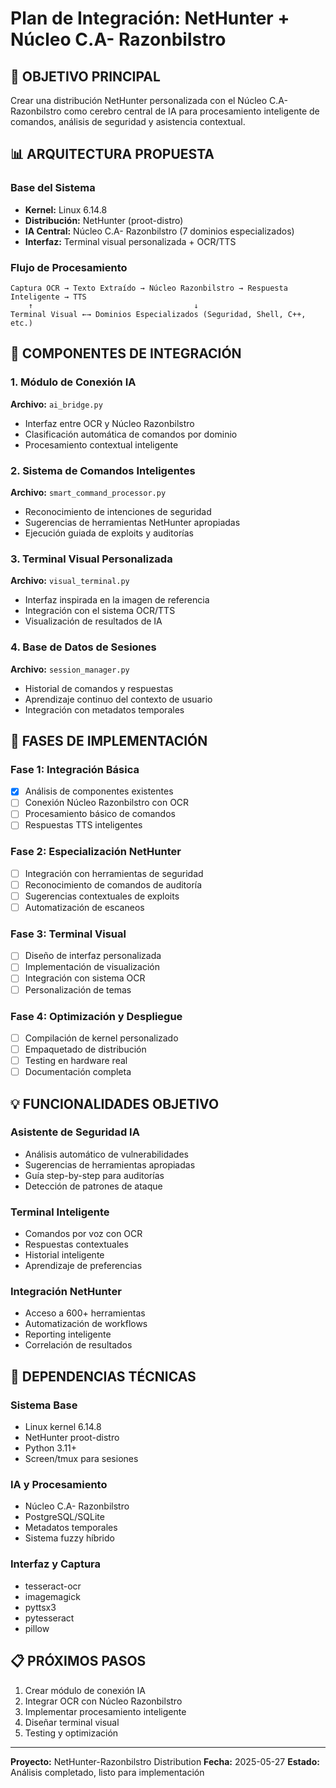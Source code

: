 # Plan de Integración: NetHunter + Núcleo C.A- Razonbilstro

## 🎯 OBJETIVO PRINCIPAL
Crear una distribución NetHunter personalizada con el Núcleo C.A- Razonbilstro como cerebro central de IA para procesamiento inteligente de comandos, análisis de seguridad y asistencia contextual.

## 📊 ARQUITECTURA PROPUESTA

### Base del Sistema
- **Kernel:** Linux 6.14.8
- **Distribución:** NetHunter (proot-distro)
- **IA Central:** Núcleo C.A- Razonbilstro (7 dominios especializados)
- **Interfaz:** Terminal visual personalizada + OCR/TTS

### Flujo de Procesamiento
```
Captura OCR → Texto Extraído → Núcleo Razonbilstro → Respuesta Inteligente → TTS
    ↑                                    ↓
Terminal Visual ←→ Dominios Especializados (Seguridad, Shell, C++, etc.)
```

## 🔧 COMPONENTES DE INTEGRACIÓN

### 1. Módulo de Conexión IA
**Archivo:** `ai_bridge.py`
- Interfaz entre OCR y Núcleo Razonbilstro
- Clasificación automática de comandos por dominio
- Procesamiento contextual inteligente

### 2. Sistema de Comandos Inteligentes
**Archivo:** `smart_command_processor.py`
- Reconocimiento de intenciones de seguridad
- Sugerencias de herramientas NetHunter apropiadas
- Ejecución guiada de exploits y auditorías

### 3. Terminal Visual Personalizada
**Archivo:** `visual_terminal.py`
- Interfaz inspirada en la imagen de referencia
- Integración con el sistema OCR/TTS
- Visualización de resultados de IA

### 4. Base de Datos de Sesiones
**Archivo:** `session_manager.py`
- Historial de comandos y respuestas
- Aprendizaje continuo del contexto de usuario
- Integración con metadatos temporales

## 🚀 FASES DE IMPLEMENTACIÓN

### Fase 1: Integración Básica
- [x] Análisis de componentes existentes
- [ ] Conexión Núcleo Razonbilstro con OCR
- [ ] Procesamiento básico de comandos
- [ ] Respuestas TTS inteligentes

### Fase 2: Especialización NetHunter
- [ ] Integración con herramientas de seguridad
- [ ] Reconocimiento de comandos de auditoría
- [ ] Sugerencias contextuales de exploits
- [ ] Automatización de escaneos

### Fase 3: Terminal Visual
- [ ] Diseño de interfaz personalizada
- [ ] Implementación de visualización
- [ ] Integración con sistema OCR
- [ ] Personalización de temas

### Fase 4: Optimización y Despliegue
- [ ] Compilación de kernel personalizado
- [ ] Empaquetado de distribución
- [ ] Testing en hardware real
- [ ] Documentación completa

## 💡 FUNCIONALIDADES OBJETIVO

### Asistente de Seguridad IA
- Análisis automático de vulnerabilidades
- Sugerencias de herramientas apropiadas
- Guía step-by-step para auditorías
- Detección de patrones de ataque

### Terminal Inteligente
- Comandos por voz con OCR
- Respuestas contextuales
- Historial inteligente
- Aprendizaje de preferencias

### Integración NetHunter
- Acceso a 600+ herramientas
- Automatización de workflows
- Reporting inteligente
- Correlación de resultados

## 🔧 DEPENDENCIAS TÉCNICAS

### Sistema Base
- Linux kernel 6.14.8
- NetHunter proot-distro
- Python 3.11+
- Screen/tmux para sesiones

### IA y Procesamiento
- Núcleo C.A- Razonbilstro
- PostgreSQL/SQLite
- Metadatos temporales
- Sistema fuzzy híbrido

### Interfaz y Captura
- tesseract-ocr
- imagemagick
- pyttsx3
- pytesseract
- pillow

## 📋 PRÓXIMOS PASOS
1. Crear módulo de conexión IA
2. Integrar OCR con Núcleo Razonbilstro
3. Implementar procesamiento inteligente
4. Diseñar terminal visual
5. Testing y optimización

---
**Proyecto:** NetHunter-Razonbilstro Distribution
**Fecha:** 2025-05-27
**Estado:** Análisis completado, listo para implementación